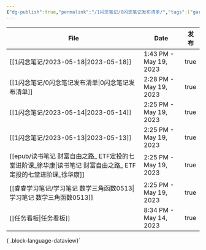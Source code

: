 ```yaml
---
{"dg-publish":true,"permalink":"/1闪念笔记/0闪念笔记发布清单/","tags":["gardenEntry"]}
---
```


| File                                                                   | Date                   | 发布   |
| ---------------------------------------------------------------------- | ---------------------- | ---- |
| [[1闪念笔记/2023-05-18\|2023-05-18]]                                    | 1:43 PM - May 19, 2023 | true |
| [[1闪念笔记/0闪念笔记发布清单\|0闪念笔记发布清单]]                                      | 2:28 PM - May 19, 2023 | true |
| [[1闪念笔记/2023-05-14\|2023-05-14]]                                    | 2:25 PM - May 19, 2023 | true |
| [[1闪念笔记/2023-05-13\|2023-05-13]]                                    | 2:25 PM - May 19, 2023 | true |
| [[epub/读书笔记 财富自由之路_ ETF定投的七堂进阶课_徐华康\|读书笔记 财富自由之路_ ETF定投的七堂进阶课_徐华康]] | 2:25 PM - May 19, 2023 | true |
| [[睿睿学习笔记/学习笔记 数学三角函数0513\|学习笔记 数学三角函数0513]]                         | 2:25 PM - May 19, 2023 | true |
| [[任务看板\|任务看板]]                                                      | 8:34 PM - May 14, 2023 | true |

{ .block-language-dataview}`

